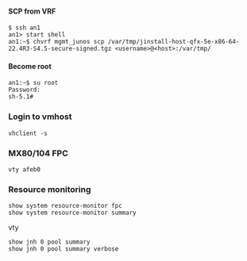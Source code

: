#### SCP from VRF
```
$ ssh an1
an1> start shell
an1:~$ chvrf mgmt_junos scp /var/tmp/jinstall-host-qfx-5e-x86-64-22.4R3-S4.5-secure-signed.tgz <username>@<host>:/var/tmp/
```
#### Become root
```
an1:~$ su root
Password:
sh-5.1#
```
### Login to vmhost
```
vhclient -s
```
### MX80/104 FPC
```
vty afeb0
```
### Resource monitoring
```
show system resource-monitor fpc
show system resource-monitor summary
```
vty
```
show jnh 0 pool summary
show jnh 0 pool summary verbose
```
